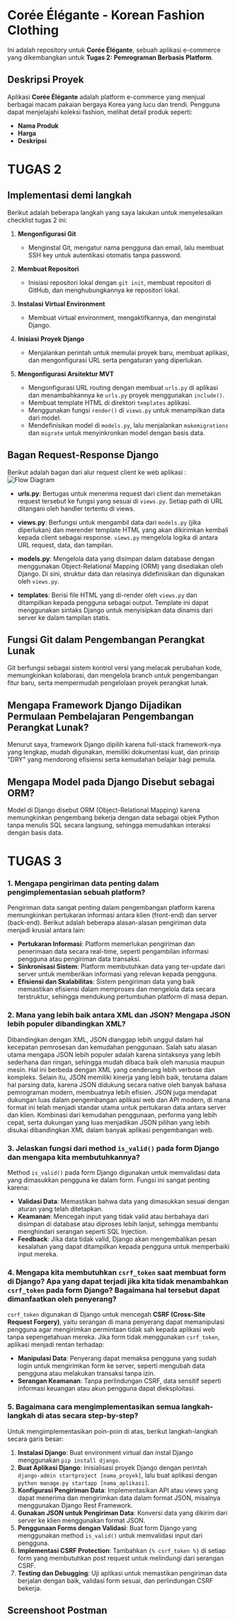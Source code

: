 # Corée Élégante - Korean Fashion Clothing

Ini adalah repository untuk **Corée Élégante**, sebuah aplikasi e-commerce yang dikembangkan untuk **Tugas 2: Pemrograman Berbasis Platform**.

## Deskripsi Proyek
Aplikasi **Corée Élégante** adalah platform e-commerce yang menjual berbagai macam pakaian bergaya Korea yang lucu dan trendi. Pengguna dapat menjelajahi koleksi fashion, melihat detail produk seperti:
- **Nama Produk**
- **Harga**
- **Deskripsi**

# TUGAS 2
## Implementasi demi langkah
Berikut adalah beberapa langkah yang saya lakukan untuk menyelesaikan checklist tugas 2 ini:

1. **Mengonfigurasi Git**
   - Menginstal Git, mengatur nama pengguna dan email, lalu membuat SSH key untuk autentikasi otomatis tanpa password.

2. **Membuat Repositori**
   - Inisiasi repositori lokal dengan `git init`, membuat repositori di GitHub, dan menghubungkannya ke repositori lokal.

3. **Instalasi Virtual Environment**
   - Membuat virtual environment, mengaktifkannya, dan menginstal Django.

4. **Inisiasi Proyek Django**
   - Menjalankan perintah untuk memulai proyek baru, membuat aplikasi, dan mengonfigurasi URL serta pengaturan yang diperlukan.

5. **Mengonfigurasi Arsitektur MVT**
   - Mengonfigurasi URL routing dengan membuat `urls.py` di aplikasi dan menambahkannya ke `urls.py` proyek menggunakan `include()`.
   - Membuat template HTML di direktori `templates` aplikasi.
   - Menggunakan fungsi `render()` di `views.py` untuk menampilkan data dari model.
   - Mendefinisikan model di `models.py`, lalu menjalankan `makemigrations` dan `migrate` untuk menyinkronkan model dengan basis data.

## Bagan Request-Response Django

Berikut adalah bagan dari alur request client ke web aplikasi :
![Flow Diagram](diagram/diagram.jpg)

- **urls.py**: Bertugas untuk menerima request dari client dan memetakan request tersebut ke fungsi yang sesuai di `views.py`. Setiap path di URL ditangani oleh handler tertentu di views.

- **views.py**: Berfungsi untuk mengambil data dari `models.py` (jika diperlukan) dan merender template HTML yang akan dikirimkan kembali kepada client sebagai response. `views.py` mengelola logika di antara URL request, data, dan tampilan.

- **models.py**: Mengelola data yang disimpan dalam database dengan menggunakan Object-Relational Mapping (ORM) yang disediakan oleh Django. Di sini, struktur data dan relasinya didefinisikan dan digunakan oleh `views.py`.

- **templates**: Berisi file HTML yang di-render oleh `views.py` dan ditampilkan kepada pengguna sebagai output. Template ini dapat menggunakan sintaks Django untuk menyisipkan data dinamis dari server ke dalam tampilan statis.

## Fungsi Git dalam Pengembangan Perangkat Lunak
Git berfungsi sebagai sistem kontrol versi yang melacak perubahan kode, memungkinkan kolaborasi, dan mengelola branch untuk pengembangan fitur baru, serta mempermudah pengelolaan proyek perangkat lunak.

## Mengapa Framework Django Dijadikan Permulaan Pembelajaran Pengembangan Perangkat Lunak?
Menurut saya, framework Django dipilih karena full-stack framework-nya yang lengkap, mudah digunakan, memiliki dokumentasi kuat, dan prinsip "DRY" yang mendorong efisiensi serta kemudahan belajar bagi pemula.

## Mengapa Model pada Django Disebut sebagai ORM?
Model di Django disebut ORM (Object-Relational Mapping) karena memungkinkan pengembang bekerja dengan data sebagai objek Python tanpa menulis SQL secara langsung, sehingga memudahkan interaksi dengan basis data.

# TUGAS 3

### 1. Mengapa pengiriman data penting dalam pengimplementasian sebuah platform?
Pengiriman data sangat penting dalam pengembangan platform karena memungkinkan pertukaran informasi antara klien (front-end) dan server (back-end). Berikut adalah beberapa alasan-alasan pengiriman data menjadi krusial antara lain:
- **Pertukaran Informasi**: Platform memerlukan pengiriman dan penerimaan data secara real-time, seperti pengambilan informasi pengguna atau pengiriman data transaksi. 
- **Sinkronisasi Sistem**: Platform membutuhkan data yang ter-update dari server untuk memberikan informasi yang relevan kepada pengguna.
- **Efisiensi dan Skalabilitas**: Sistem pengiriman data yang baik memastikan efisiensi dalam memproses dan mengelola data secara terstruktur, sehingga mendukung pertumbuhan platform di masa depan.

### 2. Mana yang lebih baik antara XML dan JSON? Mengapa JSON lebih populer dibandingkan XML?
Dibandingkan dengan XML, JSON dianggap lebih unggul dalam hal kecepatan pemrosesan dan kemudahan penggunaan. Salah satu alasan utama mengapa JSON lebih populer adalah karena sintaksnya yang lebih sederhana dan ringan, sehingga mudah dibaca baik oleh manusia maupun mesin. Hal ini berbeda dengan XML yang cenderung lebih verbose dan kompleks. Selain itu, JSON memiliki kinerja yang lebih baik, terutama dalam hal parsing data, karena JSON didukung secara native oleh banyak bahasa pemrograman modern, membuatnya lebih efisien. JSON juga mendapat dukungan luas dalam pengembangan aplikasi web dan API modern, di mana format ini telah menjadi standar utama untuk pertukaran data antara server dan klien. Kombinasi dari kemudahan penggunaan, performa yang lebih cepat, serta dukungan yang luas menjadikan JSON pilihan yang lebih disukai dibandingkan XML dalam banyak aplikasi pengembangan web.

### 3. Jelaskan fungsi dari method `is_valid()` pada form Django dan mengapa kita membutuhkannya?
Method `is_valid()` pada form Django digunakan untuk memvalidasi data yang dimasukkan pengguna ke dalam form. Fungsi ini sangat penting karena:
- **Validasi Data**: Memastikan bahwa data yang dimasukkan sesuai dengan aturan yang telah ditetapkan.
- **Keamanan**: Mencegah input yang tidak valid atau berbahaya dari disimpan di database atau diproses lebih lanjut, sehingga membantu menghindari serangan seperti SQL Injection.
- **Feedback**: Jika data tidak valid, Django akan mengembalikan pesan kesalahan yang dapat ditampilkan kepada pengguna untuk memperbaiki input mereka.

### 4. Mengapa kita membutuhkan `csrf_token` saat membuat form di Django? Apa yang dapat terjadi jika kita tidak menambahkan `csrf_token` pada form Django? Bagaimana hal tersebut dapat dimanfaatkan oleh penyerang?
`csrf_token` digunakan di Django untuk mencegah **CSRF (Cross-Site Request Forgery)**, yaitu serangan di mana penyerang dapat memanipulasi pengguna agar mengirimkan permintaan tidak sah kepada aplikasi web tanpa sepengetahuan mereka. Jika form tidak menggunakan `csrf_token`, aplikasi menjadi rentan terhadap:
- **Manipulasi Data**: Penyerang dapat memaksa pengguna yang sudah login untuk mengirimkan form ke server, seperti mengubah data pengguna atau melakukan transaksi tanpa izin.
- **Serangan Keamanan**: Tanpa perlindungan CSRF, data sensitif seperti informasi keuangan atau akun pengguna dapat dieksploitasi.

### 5. Bagaimana cara mengimplementasikan semua langkah-langkah di atas secara step-by-step?
Untuk mengimplementasikan poin-poin di atas, berikut langkah-langkah secara garis besar:

1. **Instalasi Django**: Buat environment virtual dan instal Django menggunakan `pip install django`.
2. **Buat Aplikasi Django**: Inisialisasi proyek Django dengan perintah `django-admin startproject [nama_proyek]`, lalu buat aplikasi dengan `python manage.py startapp [nama_aplikasi]`.
3. **Konfigurasi Pengiriman Data**: Implementasikan API atau views yang dapat menerima dan mengirimkan data dalam format JSON, misalnya menggunakan Django Rest Framework.
4. **Gunakan JSON untuk Pengiriman Data**: Konversi data yang dikirim dari server ke klien menggunakan format JSON.
5. **Penggunaan Forms dengan Validasi**: Buat form Django yang menggunakan method `is_valid()` untuk memvalidasi input dari pengguna.
6. **Implementasi CSRF Protection**: Tambahkan `{% csrf_token %}` di setiap form yang membutuhkan post request untuk melindungi dari serangan CSRF.
7. **Testing dan Debugging**: Uji aplikasi untuk memastikan pengiriman data berjalan dengan baik, validasi form sesuai, dan perlindungan CSRF bekerja.

## Screenshoot Postman
